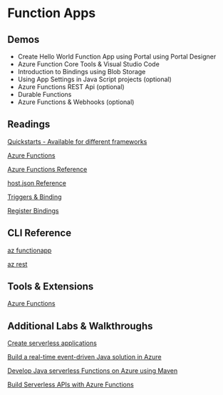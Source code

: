 # Function Apps

## Demos

-   Create Hello World Function App using Portal using Portal Designer
-   Azure Function Core Tools & Visual Studio Code
-   Introduction to Bindings using Blob Storage
-   Using App Settings in Java Script projects (optional)
-   Azure Functions REST Api  (optional)
-   Durable Functions
-   Azure Functions & Webhooks (optional)

## Readings

[Quickstarts - Available for different frameworks](https://docs.microsoft.com/en-us/azure/azure-functions/create-first-function-vs-code-java)

[Azure Functions](https://docs.microsoft.com/en-us/azure/azure-functions/functions-overview)

[Azure Functions Reference](https://docs.microsoft.com/en-gb/azure/azure-functions/functions-reference)

[host.json Reference](https://docs.microsoft.com/en-us/azure/azure-functions/functions-host-json)

[Triggers & Binding](https://docs.microsoft.com/en-us/azure/azure-functions/functions-triggers-bindings)

[Register Bindings](https://docs.microsoft.com/en-us/azure/azure-functions/functions-bindings-register)

## CLI Reference

[az functionapp](https://docs.microsoft.com/en-us/cli/azure/functionapp?view=azure-cli-latest)

[az rest](https://docs.microsoft.com/en-us/cli/azure/reference-index?view=azure-cli-latest#az_rest)

## Tools & Extensions

[Azure Functions](https://marketplace.visualstudio.com/items?itemName=ms-azuretools.vscode-azurefunctions)

## Additional Labs & Walkthroughs

[Create serverless applications](https://docs.microsoft.com/en-us/learn/paths/create-serverless-applications/)

[Build a real-time event-driven Java solution in Azure](https://docs.microsoft.com/en-us/learn/modules/deploy-real-time-event-driven-app/?WT.mc_id=java-11777-judubois&source=learn)

[Develop Java serverless Functions on Azure using Maven](https://docs.microsoft.com/en-us/learn/modules/develop-azure-functions-app-with-maven-plugin/?WT.mc_id=java-11777-judubois&source=learn)

[Build Serverless APIs with Azure Functions](https://docs.microsoft.com/en-us/learn/modules/build-api-azure-functions/)
